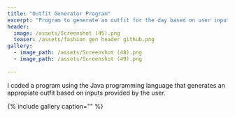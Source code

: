 ```yaml
---
title: "Outfit Generator Program"
excerpt: "Program to generate an outfit for the day based on user inputs and settings."
header:
  image: /assets/Screenshot (45).png
  teaser: /assets/fashion gen header github.png
gallery:
  - image_path: /assets/Screenshot (48).png
  - image_path: /assets/Screenshot (49).png
   
---
```


I coded a program using the Java programming language that generates an appropiate outfit based on inputs provided by the user.

{% include gallery caption="" %}
